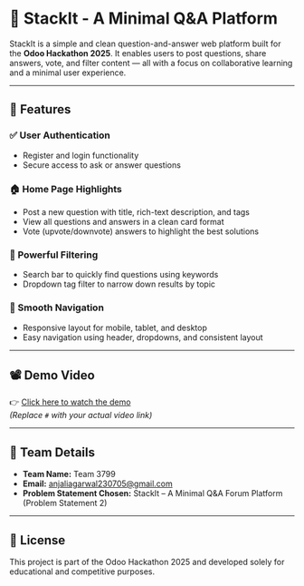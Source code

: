 # 🧠 StackIt - A Minimal Q&A Platform

StackIt is a simple and clean question-and-answer web platform built for the **Odoo Hackathon 2025**. It enables users to post questions, share answers, vote, and filter content — all with a focus on collaborative learning and a minimal user experience.

---

## 🚀 Features

### ✅ User Authentication
- Register and login functionality
- Secure access to ask or answer questions

### 🏠 Home Page Highlights
- Post a new question with title, rich-text description, and tags
- View all questions and answers in a clean card format
- Vote (upvote/downvote) answers to highlight the best solutions

### 🔎 Powerful Filtering
- Search bar to quickly find questions using keywords
- Dropdown tag filter to narrow down results by topic

### 🧭 Smooth Navigation
- Responsive layout for mobile, tablet, and desktop
- Easy navigation using header, dropdowns, and consistent layout

---

## 📽️ Demo Video

👉 [Click here to watch the demo](https://drive.google.com/file/d/1LV8ZFZQTorsCvLwmcht2IvI6vzH4onby/view?usp=sharing)  
*(Replace `#` with your actual video link)*

---

## 👥 Team Details

- **Team Name:** Team 3799  
- **Email:** anjaliagarwal230705@gmail.com 
- **Problem Statement Chosen:** StackIt – A Minimal Q&A Forum Platform (Problem Statement 2)

---

## 📄 License

This project is part of the Odoo Hackathon 2025 and developed solely for educational and competitive purposes.
